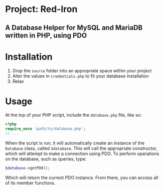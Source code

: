 # Project: Red-Iron
## A Database Helper for MySQL and MariaDB written in PHP, using PDO
# Installation
1. Drop the `source` folder into an appropriate space within your project
2. Alter the values in `credentials.php` to fit your database installation
3. Relax
# Usage
At the top of your PHP script, include the `database.php` file, like so:
```php
<?php
require_once 'path/to/database.php';
// ...
```
When the script is run, it will automatically create an instance of the `Database` class, called `$database`.
This will call the appropriate constructor, which will attempt to make a connection using PDO.
To perform operations on the database, such as queries, type:
```php
$database->getPDO();
```
Which will return the current PDO instance. From there, you can access all of its member functions.
